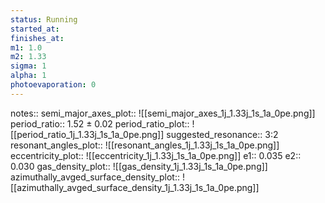 ```yaml
---
status: Running
started_at:
finishes_at:
m1: 1.0
m2: 1.33
sigma: 1
alpha: 1
photoevaporation: 0
---
```


notes::
semi_major_axes_plot:: ![[semi_major_axes_1j_1.33j_1s_1a_0pe.png]]
period_ratio:: 1.52 ± 0.02
period_ratio_plot:: ![[period_ratio_1j_1.33j_1s_1a_0pe.png]]
suggested_resonance:: 3:2
resonant_angles_plot:: ![[resonant_angles_1j_1.33j_1s_1a_0pe.png]]
eccentricity_plot:: ![[eccentricity_1j_1.33j_1s_1a_0pe.png]]
e1:: 0.035
e2:: 0.030
gas_density_plot:: ![[gas_density_1j_1.33j_1s_1a_0pe.png]]
azimuthally_avged_surface_density_plot:: ![[azimuthally_avged_surface_density_1j_1.33j_1s_1a_0pe.png]]
